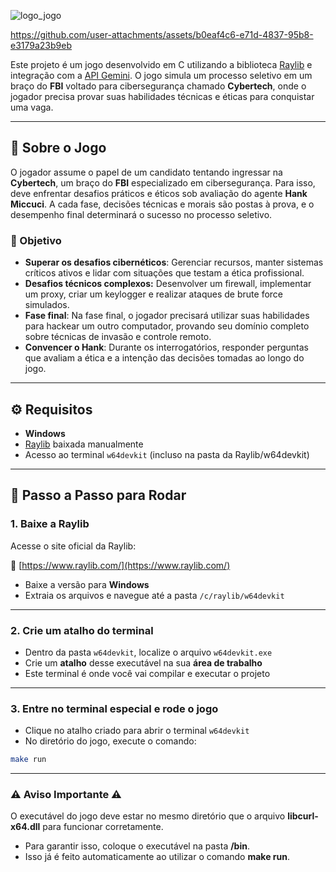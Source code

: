 <p align="center">
  
  ![logo_jogo](https://github.com/user-attachments/assets/48f59b24-91e5-4cb9-b92b-ee688dd4e489)
  
</p>


https://github.com/user-attachments/assets/b0eaf4c6-e71d-4837-95b8-e3179a23b9eb


Este projeto é um jogo desenvolvido em C utilizando a biblioteca [Raylib](https://www.raylib.com/) e integração com a [API Gemini](https://ai.google.dev/). O jogo simula um processo seletivo em um braço do **FBI** voltado para cibersegurança chamado **Cybertech**, onde o jogador precisa provar suas habilidades técnicas e éticas para conquistar uma vaga.

---

## 🌟 Sobre o Jogo

O jogador assume o papel de um candidato tentando ingressar na **Cybertech**, um braço do **FBI** especializado em cibersegurança. Para isso, deve enfrentar desafios práticos e éticos sob avaliação do agente **Hank Miccuci**. A cada fase, decisões técnicas e morais são postas à prova, e o desempenho final determinará o sucesso no processo seletivo.

### 🎯 Objetivo

- **Superar os desafios cibernéticos**: Gerenciar recursos, manter sistemas críticos ativos e lidar com situações que testam a ética profissional.
- **Desafios técnicos complexos:** Desenvolver um firewall, implementar um proxy, criar um keylogger e realizar ataques de brute force simulados.
- **Fase final**: Na fase final, o jogador precisará utilizar suas habilidades para hackear um outro computador, provando seu domínio completo sobre técnicas de invasão e controle remoto.
- **Convencer o Hank**: Durante os interrogatórios, responder perguntas que avaliam a ética e a intenção das decisões tomadas ao longo do jogo.

---

## ⚙️ Requisitos

- **Windows**
- [Raylib](https://www.raylib.com/) baixada manualmente
- Acesso ao terminal `w64devkit` (incluso na pasta da Raylib/w64devkit)

---

## 🧭 Passo a Passo para Rodar

### 1. Baixe a Raylib

Acesse o site oficial da Raylib:

🔗 [https://www.raylib.com/](https://www.raylib.com/)

- Baixe a versão para **Windows**
- Extraia os arquivos e navegue até a pasta `/c/raylib/w64devkit`

---

### 2. Crie um atalho do terminal

- Dentro da pasta `w64devkit`, localize o arquivo `w64devkit.exe`
- Crie um **atalho** desse executável na sua **área de trabalho**
- Este terminal é onde você vai compilar e executar o projeto

---

### 3. Entre no terminal especial e rode o jogo

- Clique no atalho criado para abrir o terminal `w64devkit`
- No diretório do jogo, execute o comando:

```bash
make run
```
---

### ⚠️ Aviso Importante ⚠️

O executável do jogo deve estar no mesmo diretório que o arquivo **libcurl-x64.dll** para funcionar corretamente.  

- Para garantir isso, coloque o executável na pasta **/bin**.  
- Isso já é feito automaticamente ao utilizar o comando **make run**.
